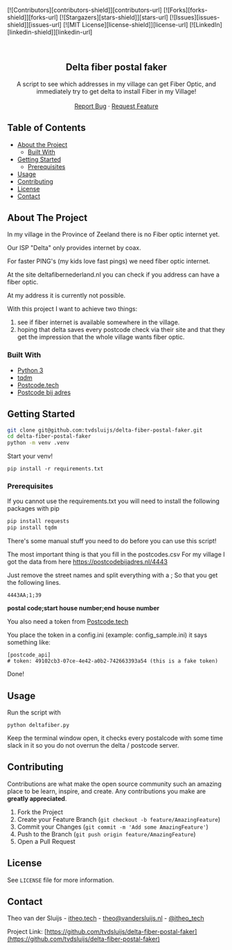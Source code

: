 <!-- PROJECT SHIELDS -->
[![Contributors][contributors-shield]][contributors-url]
[![Forks][forks-shield]][forks-url]
[![Stargazers][stars-shield]][stars-url]
[![Issues][issues-shield]][issues-url]
[![MIT License][license-shield]][license-url]
[![LinkedIn][linkedin-shield]][linkedin-url]

<!-- PROJECT LOGO -->
<br />
<p align="center">

  <h2 align="center">Delta fiber postal faker</h2>

  <p align="center">
    A script to see which addresses in my village can get Fiber Optic, and immediately try to get delta to install Fiber in my Village!
    <br />
    <br />
    <a href="https://github.com/tvdsluijs/delta-fiber-postal-faker/issues">Report Bug</a>
    ·
    <a href="https://github.com/tvdsluijs/delta-fiber-postal-faker/issues">Request Feature</a>
  </p>
</p>


<!-- TABLE OF CONTENTS -->
## Table of Contents

* [About the Project](#about-the-project)
  * [Built With](#built-with)
* [Getting Started](#getting-started)
  * [Prerequisites](#prerequisites)
* [Usage](#usage)
* [Contributing](#contributing)
* [License](#license)
* [Contact](#contact)




<!-- ABOUT THE PROJECT -->
## About The Project

In my village in the Province of Zeeland there is no Fiber optic internet yet.

Our ISP "Delta" only provides internet by coax.

For faster PING's (my kids love fast pings) we need fiber optic internet.

At the site deltafibernederland.nl you can check if you address can have a fiber optic.

At my address it is currently not possible.

With this project I want to achieve two things:

1. see if fiber internet is available somewhere in the village.
2. hoping that delta saves every postcode check via their site and that they get the impression that the whole village wants fiber optic.


### Built With

* [Python 3](https://www.python.org/downloads/)
* [tqdm](https://github.com/tqdm/tqdm)
* [Postcode.tech](https://postcode.tech)
* [Postcode bij adres](https://postcodebijadres.nl/)


<!-- GETTING STARTED -->
## Getting Started

```sh
git clone git@github.com:tvdsluijs/delta-fiber-postal-faker.git
cd delta-fiber-postal-faker
python -m venv .venv
```

Start your venv!

```
pip install -r requirements.txt
```


### Prerequisites

If you cannot use the requirements.txt you will need to install the following packages with pip

```sh
pip install requests
pip install tqdm
```

There's some manual stuff you need to do before you can use this script!

The most important thing is that you fill in the postcodes.csv
For my village I got the data from here
https://postcodebijadres.nl/4443

Just remove the street names and split everything with a ;
So that you get the following lines.

`4443AA;1;39`

**postal code;start house number;end house number**

You also need a token from  [Postcode.tech](https://postcode.tech)

You place the token in a config.ini (example: config_sample.ini)
it says something like:
```
[postcode_api]
# token: 49102cb3-07ce-4e42-a0b2-742663393a54 (this is a fake token)
```

Done!

<!-- USAGE EXAMPLES -->
## Usage

Run the script with

`python deltafiber.py`

Keep the terminal window open, it checks every postalcode with some time slack in it so you do not overrun the delta / postcode server.


<!-- CONTRIBUTING -->
## Contributing

Contributions are what make the open source community such an amazing place to be learn, inspire, and create. Any contributions you make are **greatly appreciated**.

1. Fork the Project
2. Create your Feature Branch (`git checkout -b feature/AmazingFeature`)
3. Commit your Changes (`git commit -m 'Add some AmazingFeature'`)
4. Push to the Branch (`git push origin feature/AmazingFeature`)
5. Open a Pull Request


<!-- LICENSE -->
## License

See `LICENSE` file for more information.



<!-- CONTACT -->
## Contact

Theo van der Sluijs - [itheo.tech](https://itheo.tech) - theo@vandersluijs.nl - [@itheo_tech](https://twitter.com/itheo_tech)

Project Link: [https://github.com/tvdsluijs/delta-fiber-postal-faker](https://github.com/tvdsluijs/delta-fiber-postal-faker)
